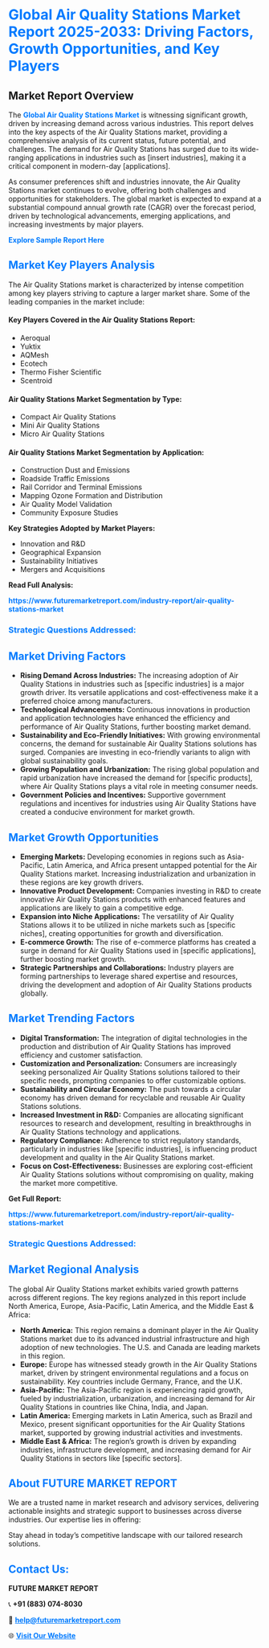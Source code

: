 <h1 style="color: #007BFF;">Global Air Quality Stations Market Report 2025-2033: Driving Factors, Growth Opportunities, and Key Players</h1>

<section id="overview">
<h2>Market Report Overview</h2>
<p>The <a href="https://www.futuremarketreport.com/industry-report/air-quality-stations-market" style="color: #007BFF; text-decoration: none;"><strong>Global Air Quality Stations Market</strong></a> is witnessing significant growth, driven by increasing demand across various industries. This report delves into the key aspects of the Air Quality Stations market, providing a comprehensive analysis of its current status, future potential, and challenges. The demand for Air Quality Stations has surged due to its wide-ranging applications in industries such as [insert industries], making it a critical component in modern-day [applications].</p>
<p>As consumer preferences shift and industries innovate, the Air Quality Stations market continues to evolve, offering both challenges and opportunities for stakeholders. The global market is expected to expand at a substantial compound annual growth rate (CAGR) over the forecast period, driven by technological advancements, emerging applications, and increasing investments by major players.</p>
</section>

<section id="overview">
<p><a href="https://www.futuremarketreport.com/request-sample/reportId=46241" style="color: #007BFF; text-decoration: none;"><strong>Explore Sample Report Here</strong></a></p>
</section>

<section id="key-players">
<h2 style="color: #007BFF;">Market Key Players Analysis</h2>
<p>The Air Quality Stations market is characterized by intense competition among key players striving to capture a larger market share. Some of the leading companies in the market include:</p>
<h4>Key Players Covered in the Air Quality Stations Report:</h4>
<ul><li>Aeroqual</li><li>Yuktix</li><li>AQMesh</li><li>Ecotech</li><li>Thermo Fisher Scientific</li><li>Scentroid</li></ul>
<h4>Air Quality Stations Market Segmentation by Type:</h4>
<ul><li>Compact Air Quality Stations</li><li>Mini Air Quality Stations</li><li>Micro Air Quality Stations</li></ul>

<h4>Air Quality Stations Market Segmentation by Application:</h4>
<ul><li>Construction Dust and Emissions</li><li>Roadside Traffic Emissions</li><li>Rail Corridor and Terminal Emissions</li><li>Mapping Ozone Formation and Distribution</li><li>Air Quality Model Validation</li><li>Community Exposure Studies</li></ul>
<p><strong>Key Strategies Adopted by Market Players:</strong></p>
<ul>
<li>Innovation and R&D</li>
<li>Geographical Expansion</li>
<li>Sustainability Initiatives</li>
<li>Mergers and Acquisitions</li>
</ul>
</section>

<section>
<p><strong>Read Full Analysis: </strong></p><a href="https://www.futuremarketreport.com/industry-report/air-quality-stations-market" style="color: #007BFF; text-decoration: none;"><strong>https://www.futuremarketreport.com/industry-report/air-quality-stations-market</strong></a>
<h3 style="color: #007BFF;">Strategic Questions Addressed:</h3>
</section>

<section id="driving-factors">
<h2 style="color: #007BFF;">Market Driving Factors</h2>
<ul>
<li><strong>Rising Demand Across Industries:</strong> The increasing adoption of Air Quality Stations in industries such as [specific industries] is a major growth driver. Its versatile applications and cost-effectiveness make it a preferred choice among manufacturers.</li>
<li><strong>Technological Advancements:</strong> Continuous innovations in production and application technologies have enhanced the efficiency and performance of Air Quality Stations, further boosting market demand.</li>
<li><strong>Sustainability and Eco-Friendly Initiatives:</strong> With growing environmental concerns, the demand for sustainable Air Quality Stations solutions has surged. Companies are investing in eco-friendly variants to align with global sustainability goals.</li>
<li><strong>Growing Population and Urbanization:</strong> The rising global population and rapid urbanization have increased the demand for [specific products], where Air Quality Stations plays a vital role in meeting consumer needs.</li>
<li><strong>Government Policies and Incentives:</strong> Supportive government regulations and incentives for industries using Air Quality Stations have created a conducive environment for market growth.</li>
</ul>
</section>

<section id="growth-opportunities">
<h2 style="color: #007BFF;">Market Growth Opportunities</h2>
<ul>
<li><strong>Emerging Markets:</strong> Developing economies in regions such as Asia-Pacific, Latin America, and Africa present untapped potential for the Air Quality Stations market. Increasing industrialization and urbanization in these regions are key growth drivers.</li>
<li><strong>Innovative Product Development:</strong> Companies investing in R&D to create innovative Air Quality Stations products with enhanced features and applications are likely to gain a competitive edge.</li>
<li><strong>Expansion into Niche Applications:</strong> The versatility of Air Quality Stations allows it to be utilized in niche markets such as [specific niches], creating opportunities for growth and diversification.</li>
<li><strong>E-commerce Growth:</strong> The rise of e-commerce platforms has created a surge in demand for Air Quality Stations used in [specific applications], further boosting market growth.</li>
<li><strong>Strategic Partnerships and Collaborations:</strong> Industry players are forming partnerships to leverage shared expertise and resources, driving the development and adoption of Air Quality Stations products globally.</li>
</ul>
</section>

<section id="trending-factors">
<h2 style="color: #007BFF;">Market Trending Factors</h2>
<ul>
<li><strong>Digital Transformation:</strong> The integration of digital technologies in the production and distribution of Air Quality Stations has improved efficiency and customer satisfaction.</li>
<li><strong>Customization and Personalization:</strong> Consumers are increasingly seeking personalized Air Quality Stations solutions tailored to their specific needs, prompting companies to offer customizable options.</li>
<li><strong>Sustainability and Circular Economy:</strong> The push towards a circular economy has driven demand for recyclable and reusable Air Quality Stations solutions.</li>
<li><strong>Increased Investment in R&D:</strong> Companies are allocating significant resources to research and development, resulting in breakthroughs in Air Quality Stations technology and applications.</li>
<li><strong>Regulatory Compliance:</strong> Adherence to strict regulatory standards, particularly in industries like [specific industries], is influencing product development and quality in the Air Quality Stations market.</li>
<li><strong>Focus on Cost-Effectiveness:</strong> Businesses are exploring cost-efficient Air Quality Stations solutions without compromising on quality, making the market more competitive.</li>
</ul>
</section>

<section>
<p><strong>Get Full Report: </strong></p><a href="https://www.futuremarketreport.com/industry-report/air-quality-stations-market" style="color: #007BFF; text-decoration: none;"><strong>https://www.futuremarketreport.com/industry-report/air-quality-stations-market</strong></a>
<h3 style="color: #007BFF;">Strategic Questions Addressed:</h3>
</section>


<section id="regional-analysis">
<h2 style="color: #007BFF;">Market Regional Analysis</h2>
<p>The global Air Quality Stations market exhibits varied growth patterns across different regions. The key regions analyzed in this report include North America, Europe, Asia-Pacific, Latin America, and the Middle East & Africa:</p>
<ul>
<li><strong>North America:</strong> This region remains a dominant player in the Air Quality Stations market due to its advanced industrial infrastructure and high adoption of new technologies. The U.S. and Canada are leading markets in this region.</li>
<li><strong>Europe:</strong> Europe has witnessed steady growth in the Air Quality Stations market, driven by stringent environmental regulations and a focus on sustainability. Key countries include Germany, France, and the U.K.</li>
<li><strong>Asia-Pacific:</strong> The Asia-Pacific region is experiencing rapid growth, fueled by industrialization, urbanization, and increasing demand for Air Quality Stations in countries like China, India, and Japan.</li>
<li><strong>Latin America:</strong> Emerging markets in Latin America, such as Brazil and Mexico, present significant opportunities for the Air Quality Stations market, supported by growing industrial activities and investments.</li>
<li><strong>Middle East & Africa:</strong> The region’s growth is driven by expanding industries, infrastructure development, and increasing demand for Air Quality Stations in sectors like [specific sectors].</li>
</ul>
</section>

<footer>
<h2 style="color: #007BFF;">About FUTURE MARKET REPORT</h2>
<p>We are a trusted name in market research and advisory services, delivering actionable insights and strategic support to businesses across diverse industries. Our expertise lies in offering:</p>

<p>Stay ahead in today’s competitive landscape with our tailored research solutions.</p>

<h2 style="color: #007BFF;">Contact Us:</h2>
<p><strong>FUTURE MARKET REPORT</strong></p>
<p>📞 <strong>+91 (883) 074-8030</strong></p>
<p>📧 <strong><a href="mailto:help@futuremarketreport.com" style="color: #007BFF;">help@futuremarketreport.com</a></strong></p>
<p>🌐 <strong><a href="https://www.futuremarketreport.com/" style="color: #007BFF;">Visit Our Website</a></strong></p>
</footer>